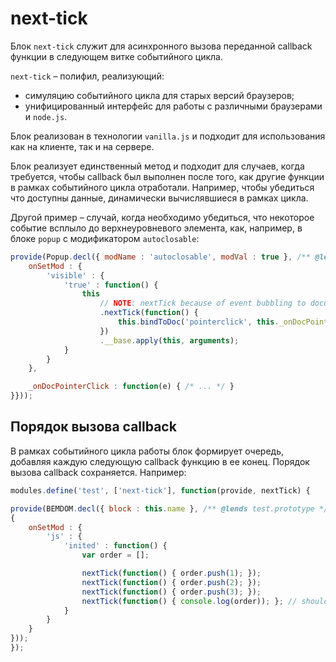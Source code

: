 # next-tick

Блок `next-tick` служит для асинхронного вызова переданной callback функции в следующем витке событийного цикла. 

`next-tick` – полифил, реализующий:

* симуляцию событийного цикла для старых версий браузеров;
* унифицированный интерфейс для работы с различными браузерами и `node.js`.

Блок реализован в технологии `vanilla.js` и подходит для использования как на клиенте, так и на сервере.

Блок реализует единственный метод и подходит для случаев, когда требуется, чтобы callback был выполнен после того, как другие функции в рамках событийного цикла отработали. Например, чтобы убедиться что доступны данные, динамически вычислявшиеся в рамках цикла.

Другой пример – случай, когда необходимо убедиться, что некоторое событие всплыло до верхнеуровневого элемента, как, например, в блоке `popup` с модификатором `autoclosable`:

```js
provide(Popup.decl({ modName : 'autoclosable', modVal : true }, /** @lends popup.prototype */{
    onSetMod : {
        'visible' : {
            'true' : function() {
                this
                    // NOTE: nextTick because of event bubbling to document
                    .nextTick(function() {
                        this.bindToDoc('pointerclick', this._onDocPointerClick);
                    })
                    .__base.apply(this, arguments);
            }
        }
    },

    _onDocPointerClick : function(e) { /* ... */ }
}}));
```


## Порядок вызова callback

В рамках событийного цикла работы блок формирует очередь, добавляя каждую следующую callback функцию в ее конец. Порядок вызова callback сохраняется. Например:

```js
modules.define('test', ['next-tick'], function(provide, nextTick) {

provide(BEMDOM.decl({ block : this.name }, /** @lends test.prototype */
{ 
    onSetMod : {
        'js' : {
            'inited' : function() {
                var order = [];

                nextTick(function() { order.push(1); });
                nextTick(function() { order.push(2); });
                nextTick(function() { order.push(3); });
                nextTick(function() { console.log(order)); }; // should be [1, 2, 3]
            }
        }
    }
}));
});
```
